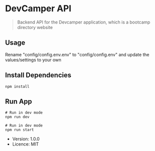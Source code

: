# DevCamper API

> Backend API for the Devcamper application, which is a bootcamp directory website

## Usage

Rename "config/config.env.env" to "config/config.env" and update the values/settings to your own

## Install Dependencies

```
npm install
```

## Run App

```
# Run in dev mode
npm run dev
```

```
# Run in dev mode
npm run start
```

- Version: 1.0.0
- Licence: MIT
